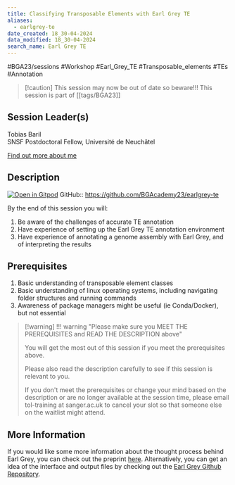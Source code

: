 ```yaml
---
title: Classifying Transposable Elements with Earl Grey TE
aliases:
  - earlgrey-te
date_created: 18_30-04-2024
data_modified: 18_30-04-2024
search_name: Earl Grey TE
---
```

#BGA23/sessions #Workshop #Earl_Grey_TE #Transposable_elements #TEs #Annotation 

> [!caution] This session may now be out of date so beware!!!
> This session is part of  [[tags/BGA23]]

## Session Leader(s)

Tobias Baril  
SNSF Postdoctoral Fellow, Université de Neuchâtel

[Find out more about me](https://tobybaril.github.io)

## Description
[![Open in Gitpod](https://gitpod.io/button/open-in-gitpod.svg)](https://gitpod.io/#https://github.com/BGAcademy23/earlgrey-te)
GitHub:: https://github.com/BGAcademy23/earlgrey-te

By the end of this session you will:

1. Be aware of the challenges of accurate TE annotation
2. Have experience of setting up the Earl Grey TE annotation environment
3. Have experience of annotating a genome assembly with Earl Grey, and of interpreting the results

## Prerequisites

1. Basic understanding of transposable element classes
2. Basic understanding of linux operating systems, including navigating folder structures and running commands
3. Awareness of package managers might be useful (ie Conda/Docker), but not essential

> [!warning] !!! warning "Please make sure you MEET THE PREREQUISITES and READ THE DESCRIPTION above"
> 
> You will get the most out of this session if you meet the prerequisites above.
> 
> Please also read the description carefully to see if this session is relevant to you.
> 
> If you don't meet the prerequisites or change your mind based on the description or are no longer available at the session time, please email tol-training at sanger.ac.uk to cancel your slot so that someone else on the waitlist might attend.
> 
## More Information

If you would like some more information about the thought process behind Earl Grey, you can check out the preprint [here](https://doi.org/10.1101/2022.06.30.498289). Alternatively, you can get an idea of the interface and output files by checking out the [Earl Grey Github Repository](https://github.com/TobyBaril/EarlGrey/tree/main).
